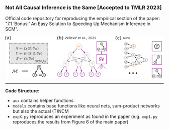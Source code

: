 ### Not All Causal Inference is the Same [Accepted to TMLR 2023]

Official code repository for reproducing the empirical section of the paper: "7.1 ‘Bonus:’ An Easy Solution to Speeding Up Mechanism Inference in SCM".

![Thumbnail of Figure 3 from Paper](media/thumbnail.png)

---

**Code Structure:**

* `aux` contains helper functions
* `models` contains base functions like neural nets, sum-product networks but also the actual (T)NCM
* `expX.py` reproduces an experiment as found in the paper (e.g. `exp1.py` reproduces the results from Figure 6 of the main paper)